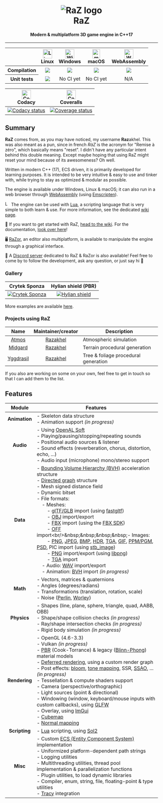 <h1 align="center">
    <img alt="RaZ logo" src="https://i.imgur.com/rwGGcpr.png" />
    <br/>
    RaZ
</h1>

<h4 align="center">Modern &amp; multiplatform 3D game engine in C++17</h4>

---

<table>
    <thead>
        <tr>
            <th></th>
            <th>
                <img alt="Linux build" src="https://www.screenconnect.com/Images/LogoLinux.png" align="center" height="30" width="30" /><br />
                Linux
            </th>
            <th>
                <img alt="Windows build" src="https://upload.wikimedia.org/wikipedia/commons/thumb/7/76/Windows_logo_-_2012_%28dark_blue%2C_lines_thinner%29.svg/414px-Windows_logo_-_2012_%28dark_blue%2C_lines_thinner%29.svg.png" align="center" height="30" width="30" /><br />
                Windows
            </th>
            <th>
                <img alt="macOS build" src="https://upload.wikimedia.org/wikipedia/commons/thumb/f/fa/Apple_logo_black.svg/245px-Apple_logo_black.svg.png" align="center" height="30" width="25" /><br />
                macOS
            </th>
            <th>
                <img alt="WASM build" src="https://upload.wikimedia.org/wikipedia/commons/thumb/3/30/WebAssembly_Logo.png/150px-WebAssembly_Logo.png" align="center" height="30" width="30" /><br />
                WebAssembly
            </th>
        </tr>
    </thead>
    <tbody>
        <tr>
            <th align="center">Compilation</th>
            <td align="center"><a alt="Linux build status" href="https://github.com/Razakhel/RaZ/actions"><img src="https://github.com/Razakhel/RaZ/actions/workflows/RaZ.yml/badge.svg?branch=master" /></a></td>
            <td align="center"><a alt="Windows build status" href="https://github.com/Razakhel/RaZ/actions"><img src="https://github.com/Razakhel/RaZ/actions/workflows/RaZ.yml/badge.svg?branch=master" /></a></td>
            <td align="center"><a alt="macOS build status" href="https://github.com/Razakhel/RaZ/actions"><img src="https://github.com/Razakhel/RaZ/actions/workflows/RaZ.yml/badge.svg?branch=master" /></a></td>
            <td align="center"><a alt="WASM build status" href="https://github.com/Razakhel/RaZ/actions"><img src="https://github.com/Razakhel/RaZ/actions/workflows/RaZ.yml/badge.svg?branch=master" /></a></td>
        </tr>
        <tr>
            <th align="center">Unit tests</th>
            <td align="center"><a alt="Linux tests build status" href="https://github.com/Razakhel/RaZ/actions"><img src="https://github.com/Razakhel/RaZ/actions/workflows/RaZ.yml/badge.svg?branch=master" /></a></td>
            <td align="center">No CI yet</td>
            <td align="center">No CI yet</td>
            <td align="center">N/A</td>
        </tr>
    </tbody>
</table>

| <img alt="Codacy" src="https://seeklogo.com/images/C/codacy-logo-1A40ABD314-seeklogo.com.png" align="center" height="30" width="30" /><br />Codacy | <img alt="Coveralls" src="https://avatars3.githubusercontent.com/ml/318?s=140&v=4" align="center" height="30" width="30" /><br />Coveralls |
|:--------------------------------------------------------------------------------------------------------------------------------------------------:|:------------------------------------------------------------------------------------------------------------------------------------------:|
|      [![Codacy status](https://api.codacy.com/project/badge/Grade/2c8f744cfabc41ada9bd73f72ddd080f)](https://app.codacy.com/gh/Razakhel/RaZ)       |          [![Coverage status](https://coveralls.io/repos/github/Razakhel/RaZ/badge.svg)](https://coveralls.io/github/Razakhel/RaZ)          |

## Summary

**RaZ** comes from, as you may have noticed, my username **Raz**akhel. This was also meant as a pun, since in french _RàZ_ is the acronym for "Remise à zéro", which basically means "reset". I didn't have any particular intent behind this double meaning. Except maybe hoping that using RaZ might reset your mind because of its awesomeness? Oh well.

Written in modern C++ (17), ECS driven, it is primarily developed for learning purposes. It is intended to be very intuitive & easy to use and tinker with, while trying to stay as optimized & modular as possible.

The engine is available under Windows, Linux & macOS; it can also run in a web browser through [WebAssembly](https://webassembly.org/) (using [Emscripten](https://emscripten.org/)).

<img alt="Lua logo" src="https://upload.wikimedia.org/wikipedia/commons/thumb/c/cf/Lua-Logo.svg/30px-Lua-Logo.svg.png" height="16" width="16" /> The engine can be used with [Lua](https://www.lua.org/about.html), a scripting language that is very simple to both learn & use. For more information, see the dedicated [wiki page](https://github.com/Razakhel/RaZ/wiki/Lua).

📖 If you want to get started with RaZ, [head to the wiki](https://github.com/Razakhel/RaZ/wiki). For the documentation, [look over here](http://razakhel.github.io/RaZ/doc/)!

🖥️ [RaZor](https://github.com/Razakhel/RaZor), an editor also multiplatform, is available to manipulate the engine through a graphical interface.

💬 A [Discord server](https://discord.gg/25YGDED) dedicated to RaZ & RaZor is also available! Feel free to come by to follow the development, ask any question, or just say hi 👋

### Gallery

|                                    Crytek Sponza                                     |                                 Hylian shield (PBR)                                  |
|:------------------------------------------------------------------------------------:|:------------------------------------------------------------------------------------:|
| [![Crytek Sponza](https://i.imgur.com/Tr1nnjV.jpg)](https://i.imgur.com/Tr1nnjV.jpg) | [![Hylian shield](https://i.imgur.com/UZ90KKJ.jpg)](https://i.imgur.com/UZ90KKJ.jpg) |

More examples are available [here](https://github.com/Razakhel/RaZ/wiki/Examples).

### Projects using RaZ

|                        Name                        |           Maintainer/creator            | Description                          |
|:--------------------------------------------------:|:---------------------------------------:|--------------------------------------|
|     [Atmos](https://github.com/Razakhel/Atmos)     | [Razakhel](https://github.com/Razakhel) | Atmospheric simulation               |
|   [Midgard](https://github.com/Razakhel/Midgard)   | [Razakhel](https://github.com/Razakhel) | Terrain procedural generation        |
| [Yggdrasil](https://github.com/Razakhel/Yggdrasil) | [Razakhel](https://github.com/Razakhel) | Tree & foliage procedural generation |

If you also are working on some on your own, feel free to get in touch so that I can add them to the list.

## Features

|    Module     | Features                                                                                                                                                                                                                                                                                                                                                                                                                                                                                                                                                                                                                                                                                                                                                                                                                                                                                                                                                                                                                                                                                                                                                                                                                                                                                                                                                                                                                                                                                                                                                                                                                                                                                                                                                                                                                                                                                                                                                                                                                                                                                          |
|:-------------:|---------------------------------------------------------------------------------------------------------------------------------------------------------------------------------------------------------------------------------------------------------------------------------------------------------------------------------------------------------------------------------------------------------------------------------------------------------------------------------------------------------------------------------------------------------------------------------------------------------------------------------------------------------------------------------------------------------------------------------------------------------------------------------------------------------------------------------------------------------------------------------------------------------------------------------------------------------------------------------------------------------------------------------------------------------------------------------------------------------------------------------------------------------------------------------------------------------------------------------------------------------------------------------------------------------------------------------------------------------------------------------------------------------------------------------------------------------------------------------------------------------------------------------------------------------------------------------------------------------------------------------------------------------------------------------------------------------------------------------------------------------------------------------------------------------------------------------------------------------------------------------------------------------------------------------------------------------------------------------------------------------------------------------------------------------------------------------------------------|
| **Animation** | - Skeleton data structure<br/>- Animation support _(in progress)_                                                                                                                                                                                                                                                                                                                                                                                                                                                                                                                                                                                                                                                                                                                                                                                                                                                                                                                                                                                                                                                                                                                                                                                                                                                                                                                                                                                                                                                                                                                                                                                                                                                                                                                                                                                                                                                                                                                                                                                                                                 |
|   **Audio**   | - Using [OpenAL Soft](https://openal-soft.org/)<br/>- Playing/pausing/stopping/repeating sounds<br/>- Positional audio sources & listener<br/>- Sound effects (reverberation, chorus, distortion, echo, ...)<br/>- Audio input (microphone) mono/stereo support                                                                                                                                                                                                                                                                                                                                                                                                                                                                                                                                                                                                                                                                                                                                                                                                                                                                                                                                                                                                                                                                                                                                                                                                                                                                                                                                                                                                                                                                                                                                                                                                                                                                                                                                                                                                                                   |
|   **Data**    | - [Bounding Volume Hierarchy (BVH)](https://en.wikipedia.org/wiki/Bounding_volume_hierarchy) acceleration structure<br/>- [Directed graph](https://en.wikipedia.org/wiki/Directed_graph) structure<br/>- Mesh signed distance field<br/>- Dynamic bitset<br/>- File formats:<br/>&nbsp;&nbsp;&nbsp;&nbsp;- Meshes:<br/>&nbsp;&nbsp;&nbsp;&nbsp;&nbsp;&nbsp;&nbsp;&nbsp;- [glTF/GLB](https://en.wikipedia.org/wiki/GlTF) import (using [fastgltf](https://github.com/spnda/fastgltf))<br/>&nbsp;&nbsp;&nbsp;&nbsp;&nbsp;&nbsp;&nbsp;&nbsp;- [OBJ](https://en.wikipedia.org/wiki/Wavefront_.obj_file) import/export<br/>&nbsp;&nbsp;&nbsp;&nbsp;&nbsp;&nbsp;&nbsp;&nbsp;- [FBX](https://en.wikipedia.org/wiki/FBX) import (using the [FBX SDK](https://www.autodesk.com/developer-network/platform-technologies/fbx))<br/>&nbsp;&nbsp;&nbsp;&nbsp;&nbsp;&nbsp;&nbsp;&nbsp;- [OFF](https://en.wikipedia.org/wiki/OFF_(file_format)) import<br/>&nbsp;&nbsp;&nbsp;&nbsp;- Images:<br/>&nbsp;&nbsp;&nbsp;&nbsp;&nbsp;&nbsp;&nbsp;&nbsp;- [PNG](https://en.wikipedia.org/wiki/Portable_Network_Graphics), [JPEG](https://en.wikipedia.org/wiki/JPEG), [BMP](https://en.wikipedia.org/wiki/BMP_file_format), [HDR](https://en.wikipedia.org/wiki/RGBE_image_format), [TGA](https://en.wikipedia.org/wiki/Truevision_TGA), [GIF](https://en.wikipedia.org/wiki/GIF), [PPM/PGM](https://en.wikipedia.org/wiki/Netpbm#File_formats), [PSD](https://en.wikipedia.org/wiki/Adobe_Photoshop#File_format), PIC import (using [stb_image](https://github.com/nothings/stb))<br/>&nbsp;&nbsp;&nbsp;&nbsp;&nbsp;&nbsp;&nbsp;&nbsp;- [PNG](https://en.wikipedia.org/wiki/Portable_Network_Graphics) import/export (using [libpng](http://www.libpng.org/pub/png/libpng.html))<br/>&nbsp;&nbsp;&nbsp;&nbsp;&nbsp;&nbsp;&nbsp;&nbsp;- [TGA](https://en.wikipedia.org/wiki/Truevision_TGA) import<br/>&nbsp;&nbsp;&nbsp;&nbsp;- Audio: [WAV](https://en.wikipedia.org/wiki/WAV) import/export<br/>&nbsp;&nbsp;&nbsp;&nbsp;- Animation: [BVH](https://en.wikipedia.org/wiki/Biovision_Hierarchy) import _(in progress)_ |
|   **Math**    | - Vectors, matrices & quaternions<br/>- Angles (degrees/radians)<br/>- Transformations (translation, rotation, scale)<br/>- Noise ([Perlin](https://en.wikipedia.org/wiki/Perlin_noise), [Worley](https://en.wikipedia.org/wiki/Worley_noise))                                                                                                                                                                                                                                                                                                                                                                                                                                                                                                                                                                                                                                                                                                                                                                                                                                                                                                                                                                                                                                                                                                                                                                                                                                                                                                                                                                                                                                                                                                                                                                                                                                                                                                                                                                                                                                                    |
|  **Physics**  | - Shapes (line, plane, sphere, triangle, quad, AABB, OBB)<br/>- Shape/shape collision checks _(in progress)_<br/>- Ray/shape intersection checks _(in progress)_<br/>- Rigid body simulation _(in progress)_                                                                                                                                                                                                                                                                                                                                                                                                                                                                                                                                                                                                                                                                                                                                                                                                                                                                                                                                                                                                                                                                                                                                                                                                                                                                                                                                                                                                                                                                                                                                                                                                                                                                                                                                                                                                                                                                                      |
| **Rendering** | - OpenGL (4.6-3.3)<br/>- Vulkan _(in progress)_<br/>- [PBR](https://en.wikipedia.org/wiki/Physically_based_rendering) (Cook-Torrance) & legacy ([Blinn-Phong](https://en.wikipedia.org/wiki/Blinn–Phong_reflection_model)) material models<br/>- [Deferred rendering](https://en.wikipedia.org/wiki/Deferred_shading), using a custom render graph<br/>- Post effects: [bloom](https://en.wikipedia.org/wiki/Bloom_(shader_effect)), [tone mapping](https://en.wikipedia.org/wiki/Tone_mapping), SSR, [SSAO](https://en.wikipedia.org/wiki/Screen_space_ambient_occlusion), ... _(in progress)_<br/>- Tessellation & compute shaders support<br/>- Camera (perspective/orthographic)<br/>- Light sources (point & directional)<br/>- Windowing (window, keyboard/mouse inputs with custom callbacks), using [GLFW](https://www.glfw.org/)<br/>- Overlay, using [ImGui](https://github.com/ocornut/imgui)<br/>- [Cubemap](https://en.wikipedia.org/wiki/Cube_mapping)<br/>- [Normal mapping](https://en.wikipedia.org/wiki/Normal_mapping)                                                                                                                                                                                                                                                                                                                                                                                                                                                                                                                                                                                                                                                                                                                                                                                                                                                                                                                                                                                                                                                         |
| **Scripting** | - [Lua](https://www.lua.org/about.html) scripting, using [Sol2](https://github.com/ThePhD/sol2)                                                                                                                                                                                                                                                                                                                                                                                                                                                                                                                                                                                                                                                                                                                                                                                                                                                                                                                                                                                                                                                                                                                                                                                                                                                                                                                                                                                                                                                                                                                                                                                                                                                                                                                                                                                                                                                                                                                                                                                                   |
|   **Misc**    | - Custom [ECS (Entity Component System)](https://en.wikipedia.org/wiki/Entity_component_system) implementation<br/>- Uniformized platform-dependent path strings<br/>- Logging utilities<br/>- Multithreading utilities, thread pool implementation & parallelization functions<br/>- Plugin utilities, to load dynamic libraries<br/>- Compiler, enum, string, file, floating-point & type utilities<br/>- [Tracy](https://github.com/wolfpld/tracy) integration                                                                                                                                                                                                                                                                                                                                                                                                                                                                                                                                                                                                                                                                                                                                                                                                                                                                                                                                                                                                                                                                                                                                                                                                                                                                                                                                                                                                                                                                                                                                                                                                                                 |
